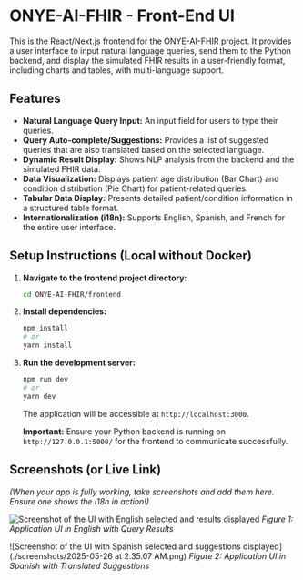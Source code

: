 # ONYE-AI-FHIR - Front-End UI

This is the React/Next.js frontend for the ONYE-AI-FHIR project. It provides a user interface to input natural language queries, send them to the Python backend, and display the simulated FHIR results in a user-friendly format, including charts and tables, with multi-language support.

## Features

* **Natural Language Query Input:** An input field for users to type their queries.
* **Query Auto-complete/Suggestions:** Provides a list of suggested queries that are also translated based on the selected language.
* **Dynamic Result Display:** Shows NLP analysis from the backend and the simulated FHIR data.
* **Data Visualization:** Displays patient age distribution (Bar Chart) and condition distribution (Pie Chart) for patient-related queries.
* **Tabular Data Display:** Presents detailed patient/condition information in a structured table format.
* **Internationalization (i18n):** Supports English, Spanish, and French for the entire user interface.

## Setup Instructions (Local without Docker)

1.  **Navigate to the frontend project directory:**
    ```bash
    cd ONYE-AI-FHIR/frontend
    ```

2.  **Install dependencies:**
    ```bash
    npm install
    # or
    yarn install
    ```

3.  **Run the development server:**
    ```bash
    npm run dev
    # or
    yarn dev
    ```
    The application will be accessible at `http://localhost:3000`.

    **Important:** Ensure your Python backend is running on `http://127.0.0.1:5000/` for the frontend to communicate successfully.

## Screenshots (or Live Link)

*(When your app is fully working, take screenshots and add them here. Ensure one shows the i18n in action!)*

![Screenshot of the UI with English selected and results displayed](./screenshots/english-results.png)
*Figure 1: Application UI in English with Query Results*

![Screenshot of the UI with Spanish selected and suggestions displayed](./screenshots/2025-05-26 at 2.35.07 AM.png)
*Figure 2: Application UI in Spanish with Translated Suggestions*